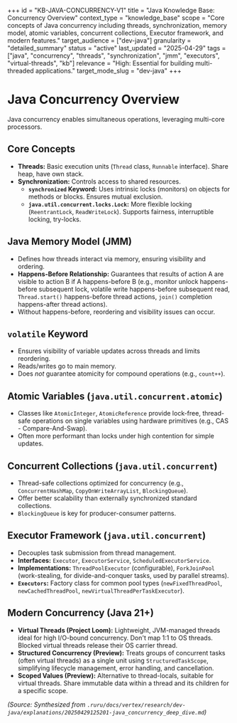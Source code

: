 +++
id = "KB-JAVA-CONCURRENCY-V1"
title = "Java Knowledge Base: Concurrency Overview"
context_type = "knowledge_base"
scope = "Core concepts of Java concurrency including threads, synchronization, memory model, atomic variables, concurrent collections, Executor framework, and modern features."
target_audience = ["dev-java"]
granularity = "detailed_summary"
status = "active"
last_updated = "2025-04-29"
tags = ["java", "concurrency", "threads", "synchronization", "jmm", "executors", "virtual-threads", "kb"]
relevance = "High: Essential for building multi-threaded applications."
target_mode_slug = "dev-java"
+++

# Java Concurrency Overview

Java concurrency enables simultaneous operations, leveraging multi-core processors.

## Core Concepts
*   **Threads:** Basic execution units (`Thread` class, `Runnable` interface). Share heap, have own stack.
*   **Synchronization:** Controls access to shared resources.
    *   **`synchronized` Keyword:** Uses intrinsic locks (monitors) on objects for methods or blocks. Ensures mutual exclusion.
    *   **`java.util.concurrent.locks.Lock`:** More flexible locking (`ReentrantLock`, `ReadWriteLock`). Supports fairness, interruptible locking, try-locks.

## Java Memory Model (JMM)
*   Defines how threads interact via memory, ensuring visibility and ordering.
*   **Happens-Before Relationship:** Guarantees that results of action A are visible to action B if A happens-before B (e.g., monitor unlock happens-before subsequent lock, volatile write happens-before subsequent read, `Thread.start()` happens-before thread actions, `join()` completion happens-after thread actions).
*   Without happens-before, reordering and visibility issues can occur.

## `volatile` Keyword
*   Ensures visibility of variable updates across threads and limits reordering.
*   Reads/writes go to main memory.
*   Does *not* guarantee atomicity for compound operations (e.g., `count++`).

## Atomic Variables (`java.util.concurrent.atomic`)
*   Classes like `AtomicInteger`, `AtomicReference` provide lock-free, thread-safe operations on single variables using hardware primitives (e.g., CAS - Compare-And-Swap).
*   Often more performant than locks under high contention for simple updates.

## Concurrent Collections (`java.util.concurrent`)
*   Thread-safe collections optimized for concurrency (e.g., `ConcurrentHashMap`, `CopyOnWriteArrayList`, `BlockingQueue`).
*   Offer better scalability than externally synchronized standard collections.
*   `BlockingQueue` is key for producer-consumer patterns.

## Executor Framework (`java.util.concurrent`)
*   Decouples task submission from thread management.
*   **Interfaces:** `Executor`, `ExecutorService`, `ScheduledExecutorService`.
*   **Implementations:** `ThreadPoolExecutor` (configurable), `ForkJoinPool` (work-stealing, for divide-and-conquer tasks, used by parallel streams).
*   **`Executors`:** Factory class for common pool types (`newFixedThreadPool`, `newCachedThreadPool`, `newVirtualThreadPerTaskExecutor`).

## Modern Concurrency (Java 21+)
*   **Virtual Threads (Project Loom):** Lightweight, JVM-managed threads ideal for high I/O-bound concurrency. Don't map 1:1 to OS threads. Blocked virtual threads release their OS carrier thread.
*   **Structured Concurrency (Preview):** Treats groups of concurrent tasks (often virtual threads) as a single unit using `StructuredTaskScope`, simplifying lifecycle management, error handling, and cancellation.
*   **Scoped Values (Preview):** Alternative to thread-locals, suitable for virtual threads. Share immutable data within a thread and its children for a specific scope.

*(Source: Synthesized from `.ruru/docs/vertex/research/dev-java/explanations/20250429125201-java_concurrency_deep_dive.md`)*
